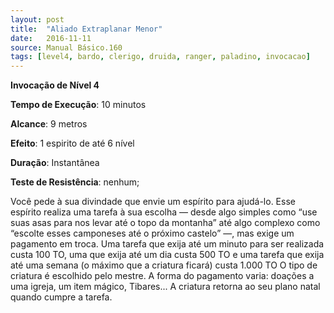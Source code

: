 ```yaml
---
layout: post
title:  "Aliado Extraplanar Menor"
date:   2016-11-11
source: Manual Básico.160
tags: [level4, bardo, clerigo, druida, ranger, paladino, invocacao]
---
```


**Invocação de Nível 4**

**Tempo de Execução**: 10 minutos

**Alcance**: 9 metros

**Efeito**: 1 espirito de até 6 nível

**Duração**: Instantânea

**Teste de Resistência**: nenhum;

Você pede à sua divindade que envie um espírito para ajudá-lo. Esse espírito realiza uma tarefa à sua escolha — desde algo simples como “use suas asas para nos levar até o topo da montanha” até algo complexo  como “escolte esses camponeses até o próximo castelo” —, mas exige um pagamento em troca. Uma tarefa que exija até um minuto para ser realizada custa 100 TO, uma que exija até um dia custa 500 TO e uma tarefa que exija até uma semana (o máximo que a criatura ficará) custa 1.000 TO O tipo de criatura é escolhido pelo mestre. A forma do pagamento varia: doações a uma igreja, um item mágico, Tibares... A criatura retorna ao seu plano natal quando cumpre a tarefa.